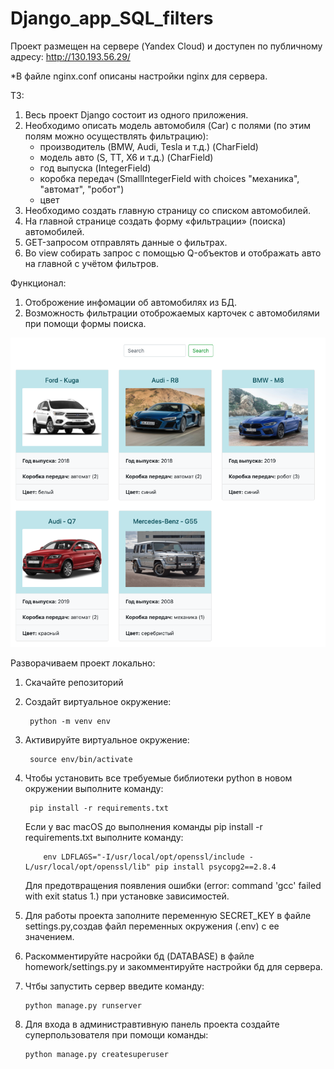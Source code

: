 # Django_app_SQL_filters

Проект размещен на сервере (Yandex Cloud) и доступен по публичному адресу: http://130.193.56.29/

*В файле nginx.conf описаны настройки nginx для сервера.

ТЗ:
 1. Весь проект Django состоит из одного приложения.
 2. Необходимо описать модель автомобиля (Car) с полями (по этим полям можно осуществлять фильтрацию):
      - производитель (BMW, Audi, Tesla и т.д.) (CharField)
      - модель авто (S, TT, X6 и т.д.) (CharField)
      - год выпуска (IntegerField)
      - коробка передач (SmallIntegerField with choices "механика", "автомат", "робот")
      - цвет
 3. Необходимо создать главную страницу со списком автомобилей.
 4. На главной странице создать форму «фильтрации» (поиска) автомобилей.
 5. GET-запросом отправлять данные о фильтрах.
 6. Во view собирать запрос с помощью Q-объектов и отображать авто на главной с учётом фильтров.


Функционал:
1. Отоброжение инфомации об автомобилях из БД.
2. Возможность фильтрации отоброжаемых карточек с автомобилями при помощи формы поиска.

![Screen](/screenshots/screen_1.png)


Разворачиваем проект локально:

1. Скачайте репозиторий
2. Создайт виртуальное окружение:
          
        python -m venv env
       
3. Активируйте виртуальное окружение: 

        source env/bin/activate
        
4. Чтобы установить все требуемые библиотеки python в новом окружении выполните команду: 

        pip install -r requirements.txt
   
   Если у вас macOS до выполнения команды pip install -r requirements.txt выполните команду:       
   
           env LDFLAGS="-I/usr/local/opt/openssl/include -L/usr/local/opt/openssl/lib" pip install psycopg2==2.8.4      
   
   Для предотвращения появления ошибки (error: command 'gcc' failed with exit status 1.) при установке зависимостей.

5. Для работы проекта заполните переменную SECRET_KEY в файле settings.py,создав файл переменных окружения (.env) с ее значением.

6. Раскомментируйте насройки бд (DATABASE) в файле homework/settings.py и закомментируйте настройки бд для сервера.

7. Чтбы запустить сервер введите команду: 

       python manage.py runserver

8. Для входа в администравтивную панель проекта создайте суперпользователя при помощи команды: 

       python manage.py createsuperuser
